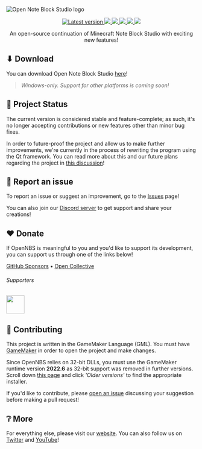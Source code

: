 ![Open Note Block Studio logo](https://i.imgur.com/AMd0NBh.png)

<p align="center">
  <a href="https://github.com/OpenNBS/OpenNoteBlockStudio/releases/latest">
    <img src="https://img.shields.io/github/v/release/OpenNBS/OpenNoteBlockStudio?label=latest" alt="Latest version">
  </a>
  <a href="https://github.com/OpenNBS/OpenNoteBlockStudio/releases/latest">
    <img src="https://img.shields.io/github/downloads/OpenNBS/OpenNoteBlockStudio/total">
  </a>
  <a href="https://github.com/OpenNBS/OpenNoteBlockStudio/stargazers">
    <img src="https://img.shields.io/github/stars/OpenNBS/OpenNoteBlockStudio?style=social">
  </a>
  <a href="https://discord.gg/w35BqQp">
    <img src="https://img.shields.io/discord/608692895179997252?label=discord&logo=discord&logoColor=white&color=7289DA">
  </a>
  <a href="http://qm.qq.com/cgi-bin/qm/qr?_wv=1027&k=9iT2JIMOPWcrhzVpOROtlv7PJ1jSGEu0&authKey=VmmwRR7507A9fEVxraPmXn224vhbHXc4xs4QmwkveFZBriU%2Fq2NCj9fbYE5QCaLJ&noverify=0&group_code=218993157">
    <img src="https://img.shields.io/badge/QQ%E7%BE%A4-red?style=social&logo=qq">
  </a>
  <a href="https://github.com/OpenNBS/OpenNoteBlockStudio/blob/master/LICENSE">
    <img src="https://img.shields.io/github/license/OpenNBS/OpenNoteBlockStudio">
  </a>
</p>
<p align="center">
An open-source continuation of Minecraft Note Block Studio with exciting new features!
</p>

## ⬇ Download
You can download Open Note Block Studio [here](https://github.com/OpenNBS/OpenNoteBlockStudio/releases/latest)!

> _Windows-only. Support for other platforms is coming soon!_

## 📄 Project Status

The current version is considered stable and feature-complete; as such, it's no longer accepting contributions or new features other than minor bug fixes.

In order to future-proof the project and allow us to make further improvements, we're currently in the process of rewriting the program using the Qt framework. You can read more about this and our future plans regarding the project in [this discussion](https://github.com/OpenNBS/OpenNoteBlockStudio/discussions/426)!

## 🐛 Report an issue

To report an issue or suggest an improvement, go to the [Issues](/issues/new/choose) page!

You can also join our [Discord server](https://discord.gg/w35BqQp) to get support and share your creations!

## ❤ Donate

If OpenNBS is meaningful to you and you'd like to support its development, you can support us through one of the links below!

[GitHub Sponsors](https://github.com/sponsors/OpenNBS) • [Open Collective](https://opencollective.com/OpenNBS)

###### Supporters
<img src="https://opencollective.com/opennbs/backers.svg" height="48px"/>

## 👥 Contributing

This project is written in the GameMaker Language (GML). You must have [GameMaker](https://gamemaker.io/) in order to open the project and make changes.

Since OpenNBS relies on 32-bit DLLs, you must use the GameMaker runtime version **2022.6** as 32-bit support was removed in further versions. Scroll down [this page](https://gms.yoyogames.com/ReleaseNotes.html) and click _'Older versions'_ to find the appropriate installer.

If you'd like to contribute, please [open an issue](https://github.com/OpenNBS/OpenNoteBlockStudio/issues/new/choose) discussing your suggestion before making a pull request!

## ❔ More
For everything else, please visit our [website](https://opennbs.org/). You can also follow us on [Twitter](https://twitter.com/OpenNBS) and [YouTube](https://youtube.com/@OpenNBS)!
